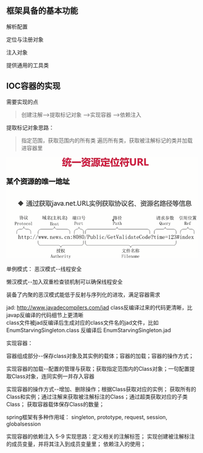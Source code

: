 
## 框架具备的基本功能

解析配置

定位与注册对象  

注入对象   

提供通用的工具类


## IOC容器的实现

需要实现的点

>创建注解-->提取标记对象 -->实现容器 -->依赖注入

提取标记对象思路：
>指定范围，获取范围内的所有类
>遍历所有类，获取被注解标记的类并加载进容器里


![统一资源自定位符](./img/5-2_2020-07-27_22-59-04.png)


单例模式：
恶汉模式--线程安全

懒汉模式--加入双重检查锁机制可以确保线程安全

装备了内聚的恶汉模式能低于反射与序列化的进攻，满足容器需求

jad: http://www.javadecompilers.com/jad  class反编译过来的代码更清晰，比javap反编译的代码细节上更清晰   
class文件被jad反编译后生成对应的class文件名的jad文件，比如EnumStarvingSingleton.class 反编译后 EnumStarvingSingleton.jad

实现容器：

容器组成部分--保存class对象及其实例的载体；容器的加载；容器的操作方式；

实现容器的加载--配置的管理与获取；获取指定范围内的Class对象；一句配置提取Class对象，连同实例一并存入容器

实现容器的操作方式--增加、删除操作；根据Class获取对应的实例；
获取所有的Class和实例；通过注解来获取被注解标注的Class；通过超类获取对应的子类Class；
获取容器载体保存Class的数量；

spring框架有多种作用域： singleton, prototype, request, session, globalsession

实现容器的依赖注入 5-9
实现思路：定义相关的注解标签； 实现创建被注解标注的成员变量，并将其注入到成员变量里； 依赖注入的使用；

